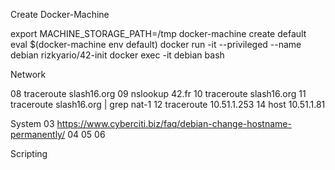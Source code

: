 Create Docker-Machine

export MACHINE_STORAGE_PATH=/tmp 
docker-machine create default
eval $(docker-machine env default)
docker run -it --privileged --name debian rizkyario/42-init
docker exec -it debian bash

Network

08 traceroute slash16.org
09 nslookup 42.fr
10 traceroute slash16.org
11 traceroute slash16.org | grep nat-1
12 traceroute 10.51.1.253
14 host 10.51.1.81


System
03 https://www.cyberciti.biz/faq/debian-change-hostname-permanently/
04
05
06

Scripting